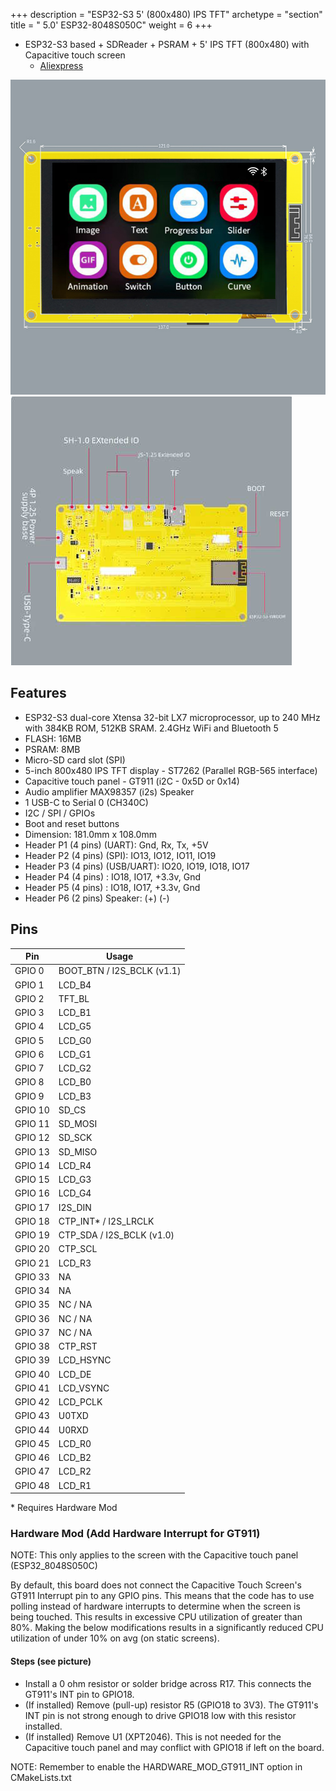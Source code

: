 +++
description = "ESP32-S3 5' (800x480) IPS TFT"
archetype = "section"
title = " 5.0' ESP32-8048S050C"
weight = 6
+++

* ESP32-S3 based + SDReader + PSRAM + 5' IPS TFT (800x480) with Capacitive touch screen
  * [Aliexpress](https://www.aliexpress.com/item/1005004952694042.html)

![image](front.jpg?width=400px)
![image](back.jpg?width=400px)


## Features
* ESP32-S3 dual-core Xtensa 32-bit LX7 microprocessor, up to 240 MHz with 384KB ROM, 512KB SRAM. 2.4GHz WiFi and Bluetooth 5
* FLASH: 16MB
* PSRAM: 8MB
* Micro-SD card slot (SPI)
* 5-inch 800x480 IPS TFT display - ST7262 (Parallel RGB-565 interface)
* Capacitive touch panel - GT911 (i2C - 0x5D or 0x14)
* Audio amplifier MAX98357 (i2s) Speaker
* 1 USB-C to Serial 0 (CH340C)
* I2C / SPI / GPIOs
* Boot and reset buttons
* Dimension: 181.0mm x 108.0mm
* Header P1 (4 pins) (UART): Gnd, Rx, Tx, +5V
* Header P2 (4 pins) (SPI): IO13, IO12, IO11, IO19
* Header P3 (4 pins) (USB/UART): IO20, IO19, IO18, IO17
* Header P4 (4 pins) : IO18, IO17, +3.3v, Gnd
* Header P5 (4 pins) : IO18, IO17, +3.3v, Gnd 
* Header P6 (2 pins) Speaker: (+) (-)

## Pins
Pin | Usage
----|-----
GPIO 0 | BOOT_BTN / I2S_BCLK (v1.1)
GPIO 1 | LCD_B4
GPIO 2 | TFT_BL
GPIO 3 | LCD_B1
GPIO 4 | LCD_G5
GPIO 5 | LCD_G0
GPIO 6 | LCD_G1
GPIO 7 | LCD_G2
GPIO 8 | LCD_B0
GPIO 9 | LCD_B3
GPIO 10 | SD_CS
GPIO 11 | SD_MOSI
GPIO 12 | SD_SCK
GPIO 13 | SD_MISO
GPIO 14 | LCD_R4
GPIO 15 | LCD_G3
GPIO 16 | LCD_G4
GPIO 17 | I2S_DIN
GPIO 18 | CTP_INT* / I2S_LRCLK
GPIO 19 | CTP_SDA / I2S_BCLK (v1.0)
GPIO 20 | CTP_SCL
GPIO 21 | LCD_R3
GPIO 33 | NA
GPIO 34 | NA
GPIO 35 | NC / NA
GPIO 36 | NC / NA
GPIO 37 | NC / NA
GPIO 38 | CTP_RST
GPIO 39 | LCD_HSYNC
GPIO 40 | LCD_DE
GPIO 41 | LCD_VSYNC
GPIO 42 | LCD_PCLK
GPIO 43 | U0TXD
GPIO 44 | U0RXD
GPIO 45 | LCD_R0
GPIO 46 | LCD_B2
GPIO 47 | LCD_R2
GPIO 48 | LCD_R1

\* Requires Hardware Mod

### Hardware Mod (Add Hardware Interrupt for GT911)
NOTE: This only applies to the screen with the Capacitive touch panel (ESP32_8048S050C)

By default, this board does not connect the Capacitive Touch Screen's GT911 Interrupt pin to any GPIO pins.  This means that the code has to use polling  instead of hardware interrupts to determine when the screen is being touched.  This results in excessive CPU utilization of greater than 80%.  Making the below modifications results in a significantly reduced CPU utilization of under 10% on avg (on static screens).

#### Steps (see picture)
* Install a 0 ohm resistor or solder bridge across R17.  This connects the GT911's INT pin to GPIO18.
* (If installed) Remove (pull-up) resistor R5 (GPIO18 to 3V3).  The GT911's INT pin is not strong enough to drive GPIO18 low with this resistor installed.
* (If installed) Remove U1 (XPT2046).  This is not needed for the Capacitive touch panel and may conflict with GPIO18 if left on the board.

NOTE: Remember to enable the HARDWARE_MOD_GT911_INT option in CMakeLists.txt
